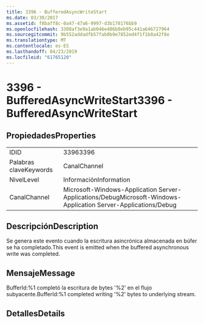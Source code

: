 ```yaml
---
title: 3396 - BufferedAsyncWriteStart
ms.date: 03/30/2017
ms.assetid: f8baff8c-0a47-47a6-9997-d3b178176bb9
ms.openlocfilehash: 3308af3e9a1ab046e486b0eb95c441a646727964
ms.sourcegitcommit: 9b552addadfb57fab0b9e7852ed4f1f1b8a42f8e
ms.translationtype: MT
ms.contentlocale: es-ES
ms.lasthandoff: 04/23/2019
ms.locfileid: "61765120"
---
```

# <a name="3396---bufferedasyncwritestart"></a><span data-ttu-id="9f1c5-102">3396 - BufferedAsyncWriteStart</span><span class="sxs-lookup"><span data-stu-id="9f1c5-102">3396 - BufferedAsyncWriteStart</span></span>
## <a name="properties"></a><span data-ttu-id="9f1c5-103">Propiedades</span><span class="sxs-lookup"><span data-stu-id="9f1c5-103">Properties</span></span>  
  
|||  
|-|-|  
|<span data-ttu-id="9f1c5-104">ID</span><span class="sxs-lookup"><span data-stu-id="9f1c5-104">ID</span></span>|<span data-ttu-id="9f1c5-105">3396</span><span class="sxs-lookup"><span data-stu-id="9f1c5-105">3396</span></span>|  
|<span data-ttu-id="9f1c5-106">Palabras clave</span><span class="sxs-lookup"><span data-stu-id="9f1c5-106">Keywords</span></span>|<span data-ttu-id="9f1c5-107">Canal</span><span class="sxs-lookup"><span data-stu-id="9f1c5-107">Channel</span></span>|  
|<span data-ttu-id="9f1c5-108">Nivel</span><span class="sxs-lookup"><span data-stu-id="9f1c5-108">Level</span></span>|<span data-ttu-id="9f1c5-109">Información</span><span class="sxs-lookup"><span data-stu-id="9f1c5-109">Information</span></span>|  
|<span data-ttu-id="9f1c5-110">Canal</span><span class="sxs-lookup"><span data-stu-id="9f1c5-110">Channel</span></span>|<span data-ttu-id="9f1c5-111">Microsoft-Windows-Application Server-Applications/Debug</span><span class="sxs-lookup"><span data-stu-id="9f1c5-111">Microsoft-Windows-Application Server-Applications/Debug</span></span>|  
  
## <a name="description"></a><span data-ttu-id="9f1c5-112">Descripción</span><span class="sxs-lookup"><span data-stu-id="9f1c5-112">Description</span></span>  
 <span data-ttu-id="9f1c5-113">Se genera este evento cuando la escritura asincrónica almacenada en búfer se ha completado.</span><span class="sxs-lookup"><span data-stu-id="9f1c5-113">This event is emitted when the buffered asynchronous write was completed.</span></span>  
  
## <a name="message"></a><span data-ttu-id="9f1c5-114">Mensaje</span><span class="sxs-lookup"><span data-stu-id="9f1c5-114">Message</span></span>  
 <span data-ttu-id="9f1c5-115">BufferId:%1 completó la escritura de bytes '%2' en el flujo subyacente.</span><span class="sxs-lookup"><span data-stu-id="9f1c5-115">BufferId:%1 completed writing '%2' bytes to underlying stream.</span></span>  
  
## <a name="details"></a><span data-ttu-id="9f1c5-116">Detalles</span><span class="sxs-lookup"><span data-stu-id="9f1c5-116">Details</span></span>
